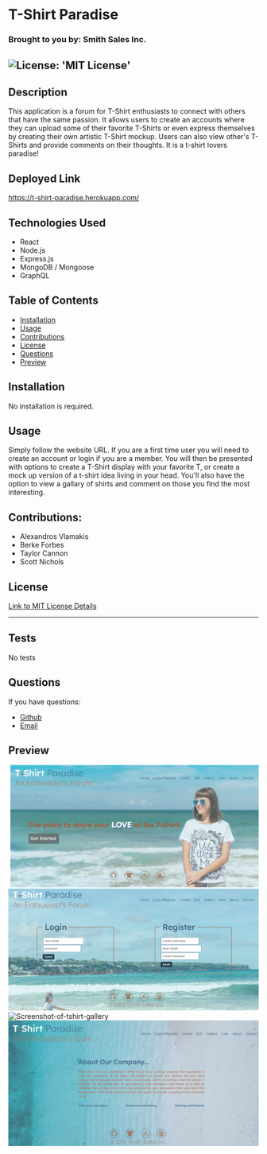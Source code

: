 # T-Shirt Paradise
### Brought to you by: Smith Sales Inc.

![License: 'MIT License'](https://img.shields.io/badge/License-MIT-blue)
------------------------------------------------------------------

## Description
This application is a forum for T-Shirt enthusiasts to connect with others that have the same passion.  It allows users to create an accounts where they can upload some of their favorite T-Shirts or even express themselves by creating their own artistic T-Shirt mockup. Users can also view other's T-Shirts and provide comments on their thoughts.  It is a t-shirt lovers paradise!

## Deployed Link

 https://t-shirt-paradise.herokuapp.com/

## Technologies Used

* React
* Node.js
* Express.js
* MongoDB / Mongoose
* GraphQL

## Table of Contents

* [Installation](#installation)
* [Usage](#usage)
* [Contributions](#contributions)
* [License](#license)
* [Questions](#questions)
* [Preview](#preview)


## Installation

No installation is required.

## Usage

Simply follow the website URL. If you are a first time user you will need to create an account or login if you are a member. You will then be presented with options to create a T-Shirt display with your favorite T, or create a mock up version of a t-shirt idea living in your head.  You'll also have the option to view a gallary of shirts and comment on those you find the most interesting.

## Contributions:

* Alexandros Vlamakis
* Berke Forbes
* Taylor Cannon
* Scott Nichols

## License

 [Link to MIT License Details](https://choosealicense.com/licenses/mit/)


---

## Tests

No tests 

## Questions
If you have questions:
* [Github](https://github.com/Sessions21/t-shirt-paradise)
* [Email](mailto:s21nichols@hotmail.com) 

## Preview
![Screenshot-of-home-page](./src/assets/images/home-page.png)
![Screenshot-of-login/signup](./src/assets/images/login-page.png)
![Screenshot-of-tshirt-gallery]()
![Screenshot-of-about-page](./src/assets/images/about-page.png)


